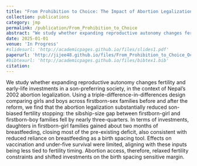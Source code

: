 ```yaml
---
title: "From Prohibition to Choice: The Impact of Abortion Legalization on Fertility and Child Investments in Nepal"
collection: publications
category: jmp
permalink: /publication/From_Prohibition_to_Choice
abstract: "We study whether expanding reproductive autonomy changes fertility and early-life investments in a son-preferring society, in the context of Nepal’s 2002 abortion legalization. Using a triple-difference-in-differences design comparing girls and boys across firstborn-sex families before and after the reform, we find that the abortion legalization substantially reduced son-biased fertility stopping: the sibship-size gap between firstborn-girl and firstborn-boy families fell by nearly three-quarters. In terms of investments, daughters in firstborn-girl families gained about two months of breastfeeding, closing most of the pre-existing deficit, also consistent with reduced reliance on breastfeeding as a birth spacing tool. Effects on vaccination and under-five survival were limited, aligning with these inputs being less tied to fertility timing. Abortion access, therefore, relaxed fertility constraints and shifted investments on the birth spacing sensitive margin."
date: 2025-01-01
venue: 'In Progress'
#slidesurl: 'http://academicpages.github.io/files/slides1.pdf'
paperurl: 'http://jijee48.github.io/files/From_Prohibition_to_Choice_Oct2.pdf'
#bibtexurl: 'http://academicpages.github.io/files/bibtex1.bib'
citation: 
---
```


We study whether expanding reproductive autonomy changes fertility and early-life investments in a son-preferring society, in the context of Nepal’s 2002 abortion legalization. Using a triple-difference-in-differences design comparing girls and boys across firstborn-sex families before and after the reform, we find that the abortion legalization substantially reduced son-biased fertility stopping: the sibship-size gap between firstborn-girl and firstborn-boy families fell by nearly three-quarters. In terms of investments, daughters in firstborn-girl families gained about two months of breastfeeding, closing most of the pre-existing deficit, also consistent with reduced reliance on breastfeeding as a birth spacing tool. Effects on vaccination and under-five survival were limited, aligning with these inputs being less tied to fertility timing. Abortion access, therefore, relaxed fertility constraints and shifted investments on the birth spacing sensitive margin.












